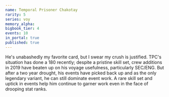 ```yaml
---
name: Temporal Prisoner Chakotay
rarity: 5
series: voy
memory_alpha:
bigbook_tier: 4
events: 10
in_portal: true
published: true
---
```


He's unabashedly my favorite card, but I swear my crush is justified. TPC's situation has done a 180 recently; despite a pristine skill set, crew additions in 2019 have beaten up on his voyage usefulness, particularly SEC/ENG. But after a two year drought, his events have picked back up and as the only legendary variant, he can still dominate event work. A rare skill set and uptick in events help him continue to garner work even in the face of drooping stat ranks.
